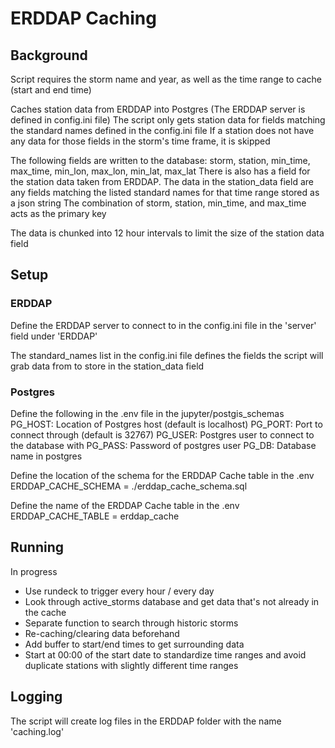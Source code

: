 # ERDDAP Caching

## Background

Script requires the storm name and year, as well as the time range to cache (start and end time)

Caches station data from ERDDAP into Postgres (The ERDDAP server is defined in config.ini file)
The script only gets station data for fields matching the standard names defined in the config.ini file
If a station does not have any data for those fields in the storm's time frame, it is skipped

The following fields are written to the database:
storm, station, min_time, max_time, min_lon, max_lon, min_lat, max_lat
There is also has a field for the station data taken from ERDDAP. The data in the station_data field
are any fields matching the listed standard names for that time range stored as a json string
The combination of storm, station, min_time, and max_time acts as the primary key

The data is chunked into 12 hour intervals to limit the size of the station data field

## Setup

### ERDDAP

Define the ERDDAP server to connect to in the config.ini file in the 'server' field under 'ERDDAP'

The standard_names list in the config.ini file defines the fields the script will grab data from
to store in the station_data field

### Postgres

Define the following in the .env file in the jupyter/postgis_schemas
PG_HOST: Location of Postgres host (default is localhost)
PG_PORT: Port to connect through (default is 32767)
PG_USER: Postgres user to connect to the database with
PG_PASS: Password of postgres user
PG_DB: Database name in postgres

Define the location of the schema for the ERDDAP Cache table in the .env
ERDDAP_CACHE_SCHEMA = ./erddap_cache_schema.sql

Define the name of the ERDDAP Cache table in the .env
ERDDAP_CACHE_TABLE = erddap_cache

## Running

In progress

- Use rundeck to trigger every hour / every day
- Look through active_storms database and get data that's not already in the cache
- Separate function to search through historic storms
- Re-caching/clearing data beforehand
- Add buffer to start/end times to get surrounding data
- Start at 00:00 of the start date to standardize time ranges and avoid duplicate stations with slightly
  different time ranges

## Logging

The script will create log files in the ERDDAP folder with the name 'caching.log'
